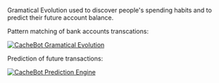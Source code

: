Gramatical Evolution used to discover people's spending habits and to predict their future account balance. 

Pattern matching of bank accounts transcations:

[![CacheBot Gramatical Evolution](https://j.gifs.com/Q08xQl.gif)](https://www.youtube.com/watch?v=ehfmT40tens "CacheBot Gramatical Evolution")


Prediction of future transactions:

[![CacheBot Prediction Engine](https://j.gifs.com/9QEznx.gif)](https://www.youtube.com/watch?v=GZoRu0WVb5c "CacheBot Prediction Engine")



